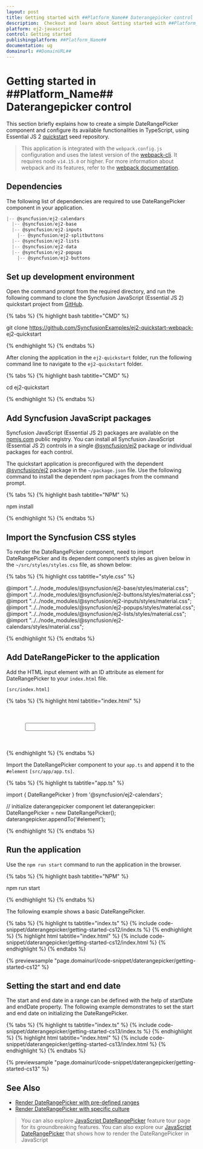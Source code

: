 ```yaml
---
layout: post
title: Getting started with ##Platform_Name## Daterangepicker control | Syncfusion
description:  Checkout and learn about Getting started with ##Platform_Name## Daterangepicker control of Syncfusion Essential JS 2 and more details.
platform: ej2-javascript
control: Getting started 
publishingplatform: ##Platform_Name##
documentation: ug
domainurl: ##DomainURL##
---
```


# Getting started in ##Platform_Name## Daterangepicker control

This section briefly explains how to create a simple DateRangePicker component and configure its available functionalities in TypeScript, using Essential JS 2 [quickstart](https://github.com/SyncfusionExamples/ej2-quickstart-webpack-) seed repository.

> This application is integrated with the `webpack.config.js` configuration and uses the latest version of the [webpack-cli](https://webpack.js.org/api/cli/#commands). It requires node `v14.15.0` or higher. For more information about webpack and its features, refer to the [webpack documentation](https://webpack.js.org/guides/getting-started/).

## Dependencies

The following list of dependencies are required to use DateRangePicker component in your application.

```javascript
|-- @syncfusion/ej2-calendars
  |-- @syncfusion/ej2-base
  |-- @syncfusion/ej2-inputs
    |-- @syncfusion/ej2-splitbuttons
  |-- @syncfusion/ej2-lists
  |-- @syncfusion/ej2-data
  |-- @syncfusion/ej2-popups
    |-- @syncfusion/ej2-buttons
```

## Set up development environment

Open the command prompt from the required directory, and run the following command to clone the Syncfusion JavaScript (Essential JS 2) quickstart project from [GitHub](https://github.com/SyncfusionExamples/ej2-quickstart-webpack-).

{% tabs %}
{% highlight bash tabtitle="CMD" %}

git clone https://github.com/SyncfusionExamples/ej2-quickstart-webpack- ej2-quickstart

{% endhighlight %}
{% endtabs %}

After cloning the application in the `ej2-quickstart` folder, run the following command line to navigate to the `ej2-quickstart` folder.

{% tabs %}
{% highlight bash tabtitle="CMD" %}

cd ej2-quickstart

{% endhighlight %}
{% endtabs %}

## Add Syncfusion JavaScript packages

Syncfusion JavaScript (Essential JS 2) packages are available on the [npmjs.com](https://www.npmjs.com/~syncfusionorg) public registry. You can install all Syncfusion JavaScript (Essential JS 2) controls in a single [@syncfusion/ej2](https://www.npmjs.com/package/@syncfusion/ej2) package or individual packages for each control.

The quickstart application is preconfigured with the dependent [@syncfusion/ej2](https://www.npmjs.com/package/@syncfusion/ej2) package in the `~/package.json` file. Use the following command to install the dependent npm packages from the command prompt.

{% tabs %}
{% highlight bash tabtitle="NPM" %}

npm install

{% endhighlight %}
{% endtabs %}

## Import the Syncfusion CSS styles

To render the DateRangePicker component, need to import DateRangePicker and its dependent component’s styles as given below in the `~/src/styles/styles.css` file, as shown below: 

{% tabs %}
{% highlight css tabtitle="style.css" %}

@import "../../node_modules/@syncfusion/ej2-base/styles/material.css";
@import "../../node_modules/@syncfusion/ej2-buttons/styles/material.css";
@import "../../node_modules/@syncfusion/ej2-inputs/styles/material.css";
@import "../../node_modules/@syncfusion/ej2-popups/styles/material.css";
@import "../../node_modules/@syncfusion/ej2-lists/styles/material.css";
@import "../../node_modules/@syncfusion/ej2-calendars/styles/material.css";

{% endhighlight %}
{% endtabs %}

## Add DateRangePicker to the application

Add the HTML input element with an ID attribute as element for DateRangePicker to your `index.html` file.

`[src/index.html]`

{% tabs %}
{% highlight html tabtitle="index.html" %}

<!DOCTYPE html>
<html lang="en">

<head>
    <title>Essential JS 2 DateRangePicker component</title>
    <meta charset="utf-8" />
    <meta name="viewport" content="width=device-width, initial-scale=1.0, user-scalable=no" />
    <meta name="description" content="Essential JS 2" />
    <meta name="author" content="Syncfusion" />
    <link rel="shortcut icon" href="resources/favicon.ico" />
    <link href="https://maxcdn.bootstrapcdn.com/bootstrap/3.3.7/css/bootstrap.min.css" rel="stylesheet" />
</head>

<body>
    <div style="margin: 50px;">
        <!--element which is going to render the DateRangePicker-->
        <input id="element"/>
    </div>

</body>

</html>

{% endhighlight %}
{% endtabs %}

Import the  DateRangePicker component to your `app.ts` and append it to the `#element`
`[src/app/app.ts]`.

{% tabs %}
{% highlight ts tabtitle="app.ts" %}

import { DateRangePicker } from '@syncfusion/ej2-calendars';

// initialize daterangepicker component
let daterangepicker: DateRangePicker = new DateRangePicker();
daterangepicker.appendTo('#element');

{% endhighlight %}
{% endtabs %}

## Run the application

Use the `npm run start` command to run the application in the browser.

{% tabs %}
{% highlight bash tabtitle="NPM" %}

npm run start

{% endhighlight %}
{% endtabs %}

The following example shows a basic DateRangePicker.

{% tabs %}
{% highlight ts tabtitle="index.ts" %}
{% include code-snippet/daterangepicker/getting-started-cs12/index.ts %}
{% endhighlight %}
{% highlight html tabtitle="index.html" %}
{% include code-snippet/daterangepicker/getting-started-cs12/index.html %}
{% endhighlight %}
{% endtabs %}
          
{% previewsample "page.domainurl/code-snippet/daterangepicker/getting-started-cs12" %}

## Setting the start and end date

The start and end date in a range can be defined with the help of startDate and endDate property. The following example demonstrates to set the start and end date on initializing the DateRangePicker.

{% tabs %}
{% highlight ts tabtitle="index.ts" %}
{% include code-snippet/daterangepicker/getting-started-cs13/index.ts %}
{% endhighlight %}
{% highlight html tabtitle="index.html" %}
{% include code-snippet/daterangepicker/getting-started-cs13/index.html %}
{% endhighlight %}
{% endtabs %}
          
{% previewsample "page.domainurl/code-snippet/daterangepicker/getting-started-cs13" %}

## See Also

* [Render DateRangePicker with pre-defined ranges](./customization#preset-ranges)
* [Render DateRangePicker with specific culture](./globalization)

> You can also explore [JavaScript DateRangePicker](https://www.syncfusion.com/javascript-ui-controls/js-daterangepicker) feature tour page for its groundbreaking features. You can also explore our [JavaScript DateRangePicker](https://ej2.syncfusion.com/demos/#/bootstrap5/daterangepicker/default.html) that shows how to render the DateRangePicker in JavaScript